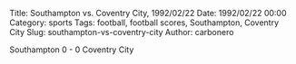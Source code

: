 Title: Southampton vs. Coventry City, 1992/02/22
Date: 1992/02/22 00:00
Category: sports
Tags: football, football scores, Southampton, Coventry City
Slug: southampton-vs-coventry-city
Author: carbonero


Southampton 0 - 0 Coventry City
